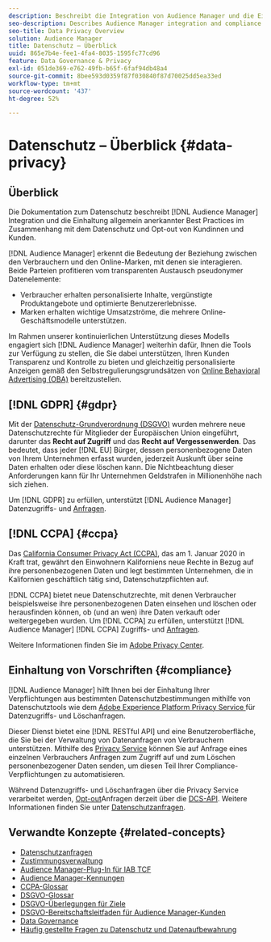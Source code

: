 ```yaml
---
description: Beschreibt die Integration von Audience Manager und die Einhaltung allgemein anerkannter Best Practices in Bezug auf Verbraucherschutz und Opt-out-Verfahren.
seo-description: Describes Audience Manager integration and compliance with generally accepted best practices related to consumer privacy and opt-out procedures.
seo-title: Data Privacy Overview
solution: Audience Manager
title: Datenschutz – Überblick
uuid: 865e7b4e-fee1-4fa4-8035-1595fc77cd96
feature: Data Governance & Privacy
exl-id: 051de369-e762-49fb-b65f-6faf94db48a4
source-git-commit: 8bee593d0359f87f030840f87d70025dd5ea33ed
workflow-type: tm+mt
source-wordcount: '437'
ht-degree: 52%

---
```


# Datenschutz – Überblick {#data-privacy}

## Überblick

Die Dokumentation zum Datenschutz beschreibt [!DNL Audience Manager] Integration und die Einhaltung allgemein anerkannter Best Practices im Zusammenhang mit dem Datenschutz und Opt-out von Kundinnen und Kunden.

[!DNL Audience Manager] erkennt die Bedeutung der Beziehung zwischen den Verbrauchern und den Online-Marken, mit denen sie interagieren. Beide Parteien profitieren vom transparenten Austausch pseudonymer Datenelemente:

* Verbraucher erhalten personalisierte Inhalte, vergünstigte Produktangebote und optimierte Benutzererlebnisse.
* Marken erhalten wichtige Umsatzströme, die mehrere Online-Geschäftsmodelle unterstützen.

Im Rahmen unserer kontinuierlichen Unterstützung dieses Modells engagiert sich [!DNL Audience Manager] weiterhin dafür, Ihnen die Tools zur Verfügung zu stellen, die Sie dabei unterstützen, Ihren Kunden Transparenz und Kontrolle zu bieten und gleichzeitig personalisierte Anzeigen gemäß den Selbstregulierungsgrundsätzen von [Online Behavioral Advertising (OBA)](https://www.iab.com/news/self-regulatory-principles-for-online-behavioral-advertising/) bereitzustellen.

## [!DNL GDPR] {#gdpr}

Mit der [Datenschutz-Grundverordnung (DSGVO)](https://gdpr.eu/data-privacy/) wurden mehrere neue Datenschutzrechte für Mitglieder der Europäischen Union eingeführt, darunter das **Recht auf Zugriff** und das **Recht auf Vergessenwerden**. Das bedeutet, dass jeder [!DNL EU] Bürger, dessen personenbezogene Daten von Ihrem Unternehmen erfasst wurden, jederzeit Auskunft über seine Daten erhalten oder diese löschen kann. Die Nichtbeachtung dieser Anforderungen kann für Ihr Unternehmen Geldstrafen in Millionenhöhe nach sich ziehen.

Um [!DNL GDPR] zu erfüllen, unterstützt [!DNL Audience Manager] Datenzugriffs- und [Anfragen](data-privacy-requests.md).

## [!DNL CCPA] {#ccpa}

Das [California Consumer Privacy Act (CCPA)](https://www.caprivacy.org/about), das am 1. Januar 2020 in Kraft trat, gewährt den Einwohnern Kaliforniens neue Rechte in Bezug auf ihre personenbezogenen Daten und legt bestimmten Unternehmen, die in Kalifornien geschäftlich tätig sind, Datenschutzpflichten auf.

[!DNL CCPA] bietet neue Datenschutzrechte, mit denen Verbraucher beispielsweise ihre personenbezogenen Daten einsehen und löschen oder herausfinden können, ob (und an wen) ihre Daten verkauft oder weitergegeben wurden. Um [!DNL CCPA] zu erfüllen, unterstützt [!DNL Audience Manager] [!DNL CCPA] Zugriffs- und [Anfragen](data-privacy-requests.md).

Weitere Informationen finden Sie im [Adobe Privacy Center](https://www.adobe.com/de/privacy/opt-out.html).

## Einhaltung von Vorschriften {#compliance}

[!DNL Audience Manager] hilft Ihnen bei der Einhaltung Ihrer Verpflichtungen aus bestimmten Datenschutzbestimmungen mithilfe von Datenschutztools wie dem [Adobe Experience Platform Privacy Service ](https://experienceleague.adobe.com/docs/experience-platform/privacy/home.html?lang=en) für Datenzugriffs- und Löschanfragen.

Dieser Dienst bietet eine [!DNL RESTful API] und eine Benutzeroberfläche, die Sie bei der Verwaltung von Datenanfragen von Verbrauchern unterstützen. Mithilfe des [Privacy Service](https://experienceleague.adobe.com/docs/experience-platform/privacy/home.html?lang=en) können Sie auf Anfrage eines einzelnen Verbrauchers Anfragen zum Zugriff auf und zum Löschen personenbezogener Daten senden, um diesen Teil Ihrer Compliance-Verpflichtungen zu automatisieren.

Während Datenzugriffs- und Löschanfragen über die Privacy Service verarbeitet werden, [Opt-out](data-privacy-requests.md#opt-out-requests)Anfragen derzeit über die [DCS-API](../../api/dcs-intro/dcs-api-reference/dcs-api-reference-overview.md). Weitere Informationen finden Sie unter [Datenschutzanfragen](data-privacy-requests.md).

## Verwandte Konzepte {#related-concepts}

* [Datenschutzanfragen](data-privacy-requests.md)
* [Zustimmungsverwaltung](data-privacy-consent.md)
* [Audience Manager-Plug-In für IAB TCF](aam-iab-plugin.md)
* [Audience Manager-Kennungen](data-privacy-ids.md)
* [CCPA-Glossar](aam-ccpa-glossary.md)
* [DSGVO-Glossar](aam-gdpr-glossary.md)
* [DSGVO-Überlegungen für Ziele](aam-gdpr-partners.md)
* [DSGVO-Bereitschaftsleitfaden für Audience Manager-Kunden](aam-gdpr-readiness.md)
* [Data Governance](data-governance.md)
* [Häufig gestellte Fragen zu Datenschutz und Datenaufbewahrung](../../faq/faq-privacy.md)
